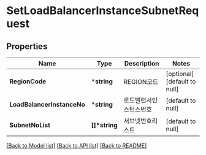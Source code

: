 # SetLoadBalancerInstanceSubnetRequest

## Properties
Name | Type | Description | Notes
------------ | ------------- | ------------- | -------------
**RegionCode** | ***string** | REGION코드 | [optional] [default to null]
**LoadBalancerInstanceNo** | ***string** | 로드밸런서인스턴스번호 | [default to null]
**SubnetNoList** | **[]\*string** | 서브넷번호리스트 | [default to null]

[[Back to Model list]](../README.md#documentation-for-models) [[Back to API list]](../README.md#documentation-for-api-endpoints) [[Back to README]](../README.md)


